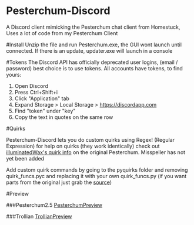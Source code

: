 # Pesterchum-Discord

A Discord client mimicking the Pesterchum chat client from Homestuck, Uses a lot of code from my Pesterchum Client

#Install
Unzip the file and run Pesterchum.exe, the GUI wont launch until connected. If there is an update, updater.exe will launch in a console

#Tokens
The Discord API has officially deprecated user logins, (email / password) best choice is to use tokens. All accounts
have tokens, to find yours:

1. Open Discord
2. Press Ctrl+Shift+i
3. Click "Application" tab
4. Expand Storage > Local Storage > https://discordapp.com
5. Find "token" under "key"
6. Copy the text in quotes on the same row

#Quirks

Pesterchum-Discord lets you do custom quirks using Regex! (Regular Expression) for help on quirks (they work identically) check out
[illuminatedWax's quirk info](https://github.com/illuminatedwax/pesterchum#quirks-1) on the original Pesterchum. Misspeller has not yet been added

Add custom quirk commands by going to the pyquirks folder and removing quirk_funcs.pyc and replacing it with your own quirk_funcs.py
(if you want parts from the original just grab the [source](https://github.com/henry232323/Pesterchum-Discord/blob/master/pyquirks/quirk_funcs.py))

#Preview

###Pesterchum2.5
[PesterchumPreview](https://raw.githubusercontent.com/henry232323/Pesterchum-Discord/master/resources/pesterchum-preview.JPG)

###Trollian
[TrollianPreview](https://raw.githubusercontent.com/henry232323/Pesterchum-Discord/master/resources/trollian-preview.JPG)